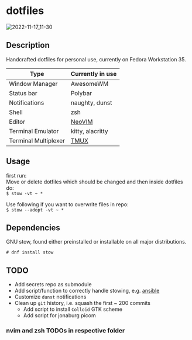 # dotfiles

![2022-11-17_11-30](https://user-images.githubusercontent.com/45210978/202423003-30c2ee47-930b-49ce-a7e4-abdc98cf4c5d.png)

## Description

Handcrafted dotfiles for personal use, currently on Fedora Workstation 35.

| Type                 | Currently in use                                                                                  |
| -------------------- | ------------------------------------------------------------------------------------------------- |
| Window Manager       | AwesomeWM                                                                                         |
| Status bar           | Polybar                                                                                           |
| Notifications        | naughty, dunst                                                                                    |
| Shell                | zsh                                                                                               |
| Editor               | [NeoVIM](https://github.com/arminveres/dotconf-files/tree/home-fedora/dotfiles/nvim/.config/nvim) |
| Terminal Emulator    | kitty, alacritty                                                                                  |
| Terminal Multiplexer | [TMUX](https://github.com/arminveres/tmux-config)                                                 |

## Usage

first run: \
Move or delete dotfiles which should be changed and then inside dotfiles do: \
`$ stow -vt ~ *`

Use following if you want to overwrite files in repo: \
`$ stow --adopt -vt ~ *`

## Dependencies

GNU stow, found either preinstalled or installable on all major distributions.

`# dnf install stow`

## TODO

- Add secrets repo as submodule
- Add script/function to correctly handle stowing, e.g. [ansible](https://medium.com/espinola-designs/manage-your-dotfiles-with-ansible-6dbedd5532bb)
- Customize `dunst` notifications
- Clean up `git` history, i.e. squash the first ~ 200 commits
  - Add script to install `Colloid` GTK scheme
  - Add script for jonaburg picom

### nvim and zsh TODOs in respective folder
